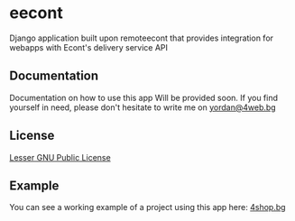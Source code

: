 eecont
======

Django application built upon remoteecont that provides integration for webapps with Econt's delivery service API


Documentation
-------------
Documentation on how to use this app Will be provided soon.  If you find yourself in need, please don't hesitate to write me on [yordan@4web.bg](mailto:yordan@4web.bg)


License
-------
[Lesser GNU Public License](http://www.gnu.org/licenses/lgpl.txt)


Example
-------
You can see a working example of a project using this app here: [4shop.bg](http://4shop.bg)
